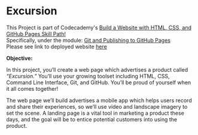 # Excursion

This Project is part of Codecademy's [Build a Website with HTML, CSS, and GitHub Pages Skill Path!](https://www.codecademy.com/paths/learn-how-to-build-websites/tracks/finishing-touches-and-publishing-a-website/modules/git-and-publishing-to-github-pages/projects/f1-excursion)
<br>
Specifically, under the module: [Git and Publishing to GitHub Pages](https://www.codecademy.com/paths/learn-how-to-build-websites/tracks/finishing-touches-and-publishing-a-website/modules/git-and-publishing-to-github-pages/lessons/git-workflow/exercises/hello-git)
<br>
Please see link to deployed website [here](https://thammtran.github.io/excursion/)

<strong>Objective:</strong> 

In this project, you’ll create a web page which advertises a product called <em>“Excursion.”</em> You’ll use your growing toolset including HTML, CSS, Command Line Interface, Git, and GitHub. You’ll be proud of yourself when it all comes together!

The web page we’ll build advertises a mobile app which helps users record and share their experiences, so we’ll use video and landscape imagery to set the scene. A landing page is a vital tool in marketing a product these days, and the goal will be to entice potential customers into using the product.